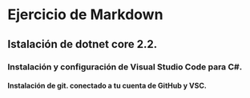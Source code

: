 
# Ejercicio de Markdown

## Istalación de dotnet core 2.2.


### Instalación y configuración de Visual Studio Code para C#.


#### Instalación de git. conectado a tu cuenta de GitHub y VSC.
